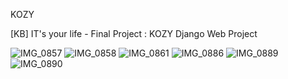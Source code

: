 KOZY

[KB] IT's your life - Final Project : KOZY 
Django Web Project 


![IMG_0857](https://user-images.githubusercontent.com/70588800/179136905-33cb2042-9ee8-4240-9d97-365f92af6284.JPG)
![IMG_0858](https://user-images.githubusercontent.com/70588800/179136996-63d9e5eb-57fb-4440-82f9-7beba8292985.JPG)
![IMG_0861](https://user-images.githubusercontent.com/70588800/179137007-7434883e-ef18-4206-b70f-fb0b2521e751.JPG)
![IMG_0886](https://user-images.githubusercontent.com/70588800/179137010-be36d64c-5802-4976-8a70-831bedde69c1.JPG)
![IMG_0889](https://user-images.githubusercontent.com/70588800/179137013-c9e02e07-9ac7-45c6-99ba-5571056b3e0f.JPG)
![IMG_0890](https://user-images.githubusercontent.com/70588800/179137024-ad86802c-7f30-4d57-90c8-a7d81e4ff88e.JPG)

